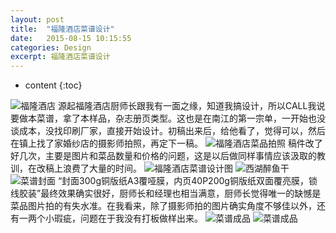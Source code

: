 ```yaml
---
layout: post
title:  "福隆酒店菜谱设计"
date:   2015-08-15 10:15:55
categories: Design
excerpt: 福隆酒店菜谱设计
---
```


* content
{:toc}

![福隆酒店](/css/pics/fulong01.jpg "福隆酒店")
源起福隆酒店厨师长跟我有一面之缘，知道我搞设计，所以CALL我说要做本菜谱，拿了本样品，杂志册页类型。这也是在南江的第一宗单，一开始也没谈成本，没找印刷厂家，直接开始设计。初稿出来后，给他看了，觉得可以，然后在镇上找了家婚纱店的摄影师拍照，再定下一稿。
![福隆酒店菜品拍照](/css/pics/fulong02.jpg "福隆酒店菜品拍照")
稿件改了好几次，主要是图片和菜品数量和价格的问题，这是以后做同样事情应该汲取的教训，在改稿上浪费了大量的时间。
![福隆酒店菜谱设计图](/css/pics/fulong03.jpg "福隆酒店菜谱设计图")
![西湖醉鱼干](/css/pics/fulong04.jpg "西湖醉鱼干")
![菜谱封面](/css/pics/fulong05.jpg "菜谱封面")
“封面300g铜版纸A3覆哑膜，内页40P200g铜版纸双面覆亮膜，锁线胶装”最终效果确实很好，厨师长和经理也相当满意，厨师长觉得唯一的缺憾是菜品图片拍的有失水准。在我看来，除了摄影师拍的图片确实角度不够佳以外，还有一两个小瑕疵，问题在于我没有打板做样出来。
![菜谱成品](/css/pics/fulong06.jpg "菜谱成品")
![菜谱成品](/css/pics/fulong07.jpg "菜谱成品")


